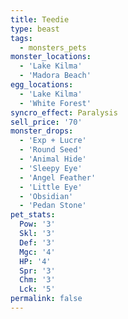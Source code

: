 ```yaml
---
title: Teedie
type: beast
tags:
  - monsters_pets
monster_locations:
  - 'Lake Kilma'
  - 'Madora Beach'
egg_locations:
  - 'Lake Kilma'
  - 'White Forest'
syncro_effect: Paralysis
sell_price: '70'
monster_drops:
  - 'Exp + Lucre'
  - 'Round Seed'
  - 'Animal Hide'
  - 'Sleepy Eye'
  - 'Angel Feather'
  - 'Little Eye'
  - 'Obsidian'
  - 'Pedan Stone'
pet_stats:
  Pow: '3'
  Skl: '3'
  Def: '3'
  Mgc: '4'
  HP: '4'
  Spr: '3'
  Chm: '3'
  Lck: '5'
permalink: false
---
```

